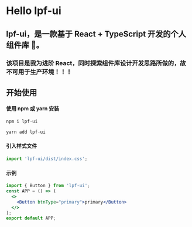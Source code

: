 # Hello lpf-ui

## lpf-ui，是一款基于 React + TypeScript 开发的个人组件库 🎉。

### 该项目是我为进阶 React，同时探索组件库设计开发思路所做的，故不可用于生产环境！！！

## 开始使用

#### 使用 npm 或 yarn 安装

```jsx | pure
npm i lpf-ui
```

```jsx | pure
yarn add lpf-ui
```

#### 引入样式文件

```jsx | pure
import 'lpf-ui/dist/index.css';
```

#### 示例

```jsx | pure
import { Button } from 'lpf-ui';
const APP = () => (
  <>
    <Button btnType="primary">primary</Button>
  </>
);
export default APP;
```
